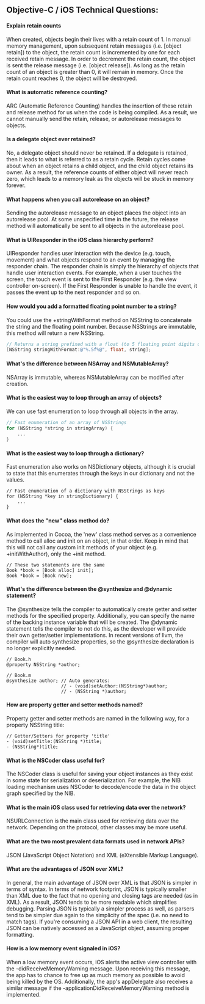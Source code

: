 Objective-C / iOS Technical Questions:
----

#### Explain retain counts
When created, objects begin their lives with a retain count of 1. In manual memory management, upon subsequent retain messages (i.e. [object retain]) to the object, the retain count is incremented by one for each received retain message. In order to decrement the retain count, the object is sent the release message (i.e. [object release]). As long as the retain count of an object is greater than 0, it will remain in memory. Once the retain count reaches 0, the object will be destroyed. 

#### What is automatic reference counting?
ARC (Automatic Reference Counting) handles the insertion of these retain and release method for us when the code is being compiled. As a result, we cannot manually send the retain, release, or autorelease messages to objects.

#### Is a delegate object ever retained?
No, a delegate object should never be retained. If a delegate is retained, then it leads to what is referred to as a retain cycle. Retain cycles come about when an object retains a child object, and the child object retains its owner. As a result, the reference counts of either object will never reach zero, which leads to a memory leak as the objects will be stuck in memory forever. 

#### What happens when you call autorelease on an object?
Sending the autorelease message to an object places the object into an autorelease pool. At some unspecified time in the future, the release method will automatically be sent to all objects in the autorelease pool. 

#### What is UIResponder in the iOS class hierarchy perform?
UIResponder handles user interaction with the device (e.g. touch, movement) and what objects respond to an event by managing the responder chain. The responder chain is simply the hierarchy of objects that handle user interaction events. For example, when a user touches the screen, the touch event is sent to the First Responder (e.g. the view controller on-screen). If the First Responder is unable to handle the event, it passes the event up to the next responder and so on. 

#### How would you add a formatted floating point number to a string?
You could use the +stringWithFormat method on NSString to concatenate the string and the floating point number. Because NSStrings are immutable, this method will return a new NSString. 

```Objective-C
// Returns a string prefixed with a float (to 5 floating point digits of precision)
[NSString stringWithFormat:@"%.5f%@", float, string]; 
```

#### What's the difference between NSArray and NSMutableArray?
NSArray is immutable, whereas NSMutableArray can be modified after creation. 

#### What is the easiest way to loop through an array of objects?
We can use fast enumeration to loop through all objects in the array. 

```Objective-C
// Fast enumeration of an array of NSStrings
for (NSString *string in stringArray) {
	...
}
```

#### What is the easiest way to loop through a dictionary?
Fast enumeration also works on NSDictionary objects, although it is crucial to state that this enumerates through the keys in our dictionary and not the values.

	// Fast enumeration of a dictionary with NSStrings as keys
	for (NSString *key in stringDictionary) {
		...
	}

#### What does the "new" class method do?
As implemented in Cocoa, the 'new' class method serves as a convenience method to call alloc and init on an object, in that order. Keep in mind that this will not call any custom init methods of your object (e.g. +initWithAuthor), only the +init method.

	// These two statements are the same
	Book *book = [Book alloc] init];
	Book *book = [Book new];

#### What's the difference between the @synthesize and @dynamic statement?
The @synthesize tells the compiler to automatically create getter and setter methods for the specified property. Additionally, you can specify the name of the backing instance variable that will be created. The @dynamic statement tells the compiler to not do this, as the developer will provide their own getter/setter implementations. In recent versions of llvm, the compiler will auto synthesize properties, so the @synthesize declaration is no longer explicitly needed. 

	// Book.h
	@property NSString *author;

	// Book.m
	@synthesize author; // Auto generates:
						// - (void)setAuthor:(NSString*)author; 
						// - (NSString *)author;

#### How are property getter and setter methods named?
Property getter and setter methods are named in the following way, for a property NSString title:

	// Getter/Setters for property 'title'
	- (void)setTitle:(NSString *)title;
	- (NSString*)title;

#### What is the NSCoder class useful for?
The NSCoder class is useful for saving your object instances as they exist in some state for serialization or deserialization. For example, the NIB loading mechanism uses NSCoder to decode/encode the data in the object graph specified by the NIB. 

#### What is the main iOS class used for retrieving data over the network?
NSURLConnection is the main class used for retrieving data over the network. Depending on the protocol, other classes may be more useful.

#### What are the two most prevalent data formats used in network APIs?
JSON (JavaScript Object Notation) and XML (eXtensible Markup Language).

#### What are the advantages of JSON over XML? 
In general, the main advantage of JSON over XML is that JSON is simpler in terms of syntax. In terms of network footprint, JSON is typically smaller than XML due to the fact that no opening and closing tags are needed (as in XML). As a result, JSON tends to be more readable which simplifies debugging. Parsing JSON is typically a simpler process as well, as parsers tend to be simpler due again to the simplicity of the spec (i.e. no need to match tags). If you're consuming a JSON API in a web client, the resulting JSON can be natively accessed as a JavaScript object, assuming proper formatting. 

#### How is a low memory event signaled in iOS?
 When a low memory event occurs, iOS alerts the active view controller with the -didReceiveMemoryWarning message. Upon receiving this message, the app has to chance to free up as much memory as possible to avoid being killed by the OS. Additionally, the app's appDelegate also receives a similar message if the -applicationDidReceiveMemoryWarning method is implemented.
